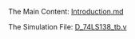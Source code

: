 The Main Content: [Introduction.md](Introduction)

The Simulation File: [D_74LS138_tb.v](D_74LS138_tb.v)
